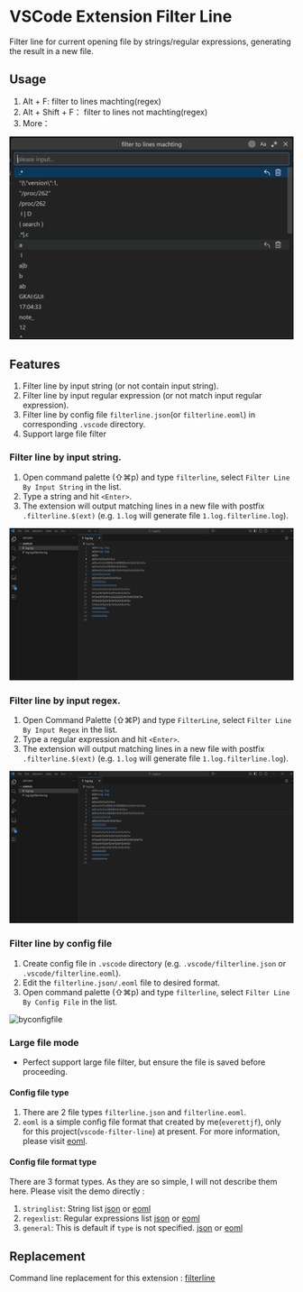 # VSCode Extension Filter Line

Filter line for current opening file by strings/regular expressions, generating the result in a new file.

## Usage
1. Alt + F: filter to lines machting(regex)
2. Alt + Shift + F： filter to lines not machting(regex)
3. More：

![list](img/commandlist.png)

## Features

1. Filter line by input string (or not contain input string).
2. Filter line by input regular expression (or not match input regular expression).
3. Filter line by config file `filterline.json`(or `filterline.eoml`) in corresponding `.vscode` directory.
4. Support large file filter

### Filter line by input string.

1. Open command palette (⇧⌘p) and type `filterline`, select `Filter Line By Input String` in the list.
2. Type a string and hit `<Enter>`.
3. The extension will output matching lines in a new file with postfix `.filterline.$(ext)` (e.g. `1.log` will generate file `1.log.filterline.log`).

![bystring](img/bystring.gif)


### Filter line by input regex.

1. Open Command Palette (⇧⌘P) and type `FilterLine`, select `Filter Line By Input Regex` in the list.
2. Type a regular expression and hit `<Enter>`.
3. The extension will output matching lines in a new file with postfix `.filterline.$(ext)` (e.g. `1.log` will generate file `1.log.filterline.log`).

![byregex](img/byregex.gif)

### Filter line by config file

1. Create config file in `.vscode` directory (e.g. `.vscode/filterline.json` or `.vscode/filterline.eoml`).
2. Edit the `filterline.json/.eoml` file to desired format.
3. Open command palette (⇧⌘p) and type `filterline`, select `Filter Line By Config File` in the list.

![byconfigfile](img/byconfigfile.gif)

### Large file mode
* Perfect support large file filter, but ensure the file is saved before proceeding.

#### Config file type

1. There are 2 file types `filterline.json` and `filterline.eoml`. 
2. `eoml` is a simple config file format that created by me(`everettjf`), only for this project(`vscode-filter-line`) at present. For more information, please visit [eoml](https://github.com/everettjf/eoml).

#### Config file format type

There are 3 format types. As they are so simple, I will not describe them here. Please visit the demo directly :
1. `stringlist`: String list [json](demo/log0json/.vscode/filterline.json) or [eoml](demo/log0eoml/.vscode/filterline.eoml)
2. `regexlist`: Regular expressions list [json](demo/log1json/.vscode/filterline.json) or [eoml](demo/log1eoml/.vscode/filterline.eoml)
3. `general`: This is default if `type` is not specified. [json](demo/log2json/.vscode/filterline.json) or [eoml](demo/log2eoml/.vscode/filterline.eoml)


## Replacement

Command line replacement for this extension : [filterline](https://github.com/liangjunheng/vscode-filter-line)


